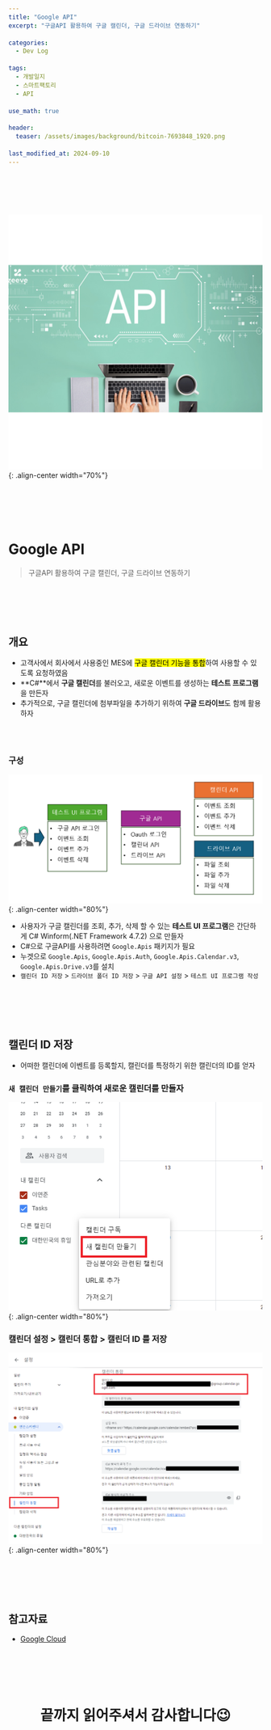 ```yaml
---
title: "Google API"
excerpt: "구글API 활용하여 구글 캘린더, 구글 드라이브 연동하기"

categories:
  - Dev Log

tags:
  - 개발일지
  - 스마트팩토리
  - API

use_math: true

header:
  teaser: /assets/images/background/bitcoin-7693848_1920.png

last_modified_at: 2024-09-10
---
```





<br><br><br><br>


![image](../../assets/images/background/bitcoin-7693848_1920.png){: .align-center width="70%"}   


<br><br><br><br>


# Google API  
> 구글API 활용하여 구글 캘린더, 구글 드라이브 연동하기  



<br><br><br><br>



## 개요
- 고객사에서 회사에서 사용중인 MES에 <mark>구글 캘린더 기능을 통합</mark>하여 사용할 수 있도록 요청하였음
- **C#**에서 **구글 캘린더**를 불러오고, 새로운 이벤트를 생성하는 **테스트 프로그램**을 만든자
- 추가적으로, 구글 캘린더에 첨부파일을 추가하기 위하여 **구글 드라이브**도 함께 활용하자


<br><br> 


### 구성

![image](../../assets/ppt/스크린샷%202024-09-10%20185019.png){: .align-center width="80%"}   

- 사용자가 구글 캘린더를 조회, 추가, 삭제 할 수 있는 **테스트 UI 프로그램**은 간단하게 C# Winform(.NET Framework 4.7.2) 으로 만들자
- C#으로 구글API를 사용하려면 `Google.Apis` 패키지가 필요
- 누겟으로 `Google.Apis`, `Google.Apis.Auth`, `Google.Apis.Calendar.v3`, `Google.Apis.Drive.v3`를 설치
- `캘린더 ID 저장` > `드라이브 폴더 ID 저장` > `구글 API 설정` > `테스트 UI 프로그램 작성`




<br><br><br><br>


## 캘린더 ID 저장
- 어떠한 캘린더에 이벤트를 등록할지, 캘린더를 특정하기 위한 캘린더의 ID를 얻자

### `새 캘린더 만들기`를 클릭하여 새로운 캘린더를 만들자
![image](../../assets/images/post/2024-09-10-GoogleAPI/스크린샷%202024-09-10%20225609.png){: .align-center width="80%"} 

### 캘린더 설정 > 캘린더 통합 > 캘린더 ID 를 저장
![image](../../assets/images/post/2024-09-10-GoogleAPI/스크린샷%202024-09-10%20225815.png){: .align-center width="80%"} 




<br><br><br><br>


## 참고자료
- [Google Cloud](https://console.cloud.google.com/)





<br><br><br><br>
<center>
<h1>끝까지 읽어주셔서 감사합니다😉</h1>
</center>
<br><br><br><br>





